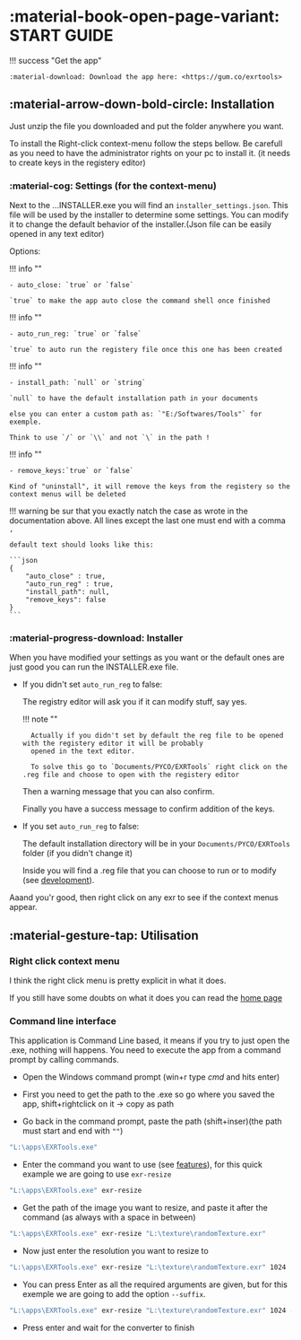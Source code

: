 # :material-book-open-page-variant: START GUIDE

!!! success "Get the app"

    :material-download: Download the app here: <https://gum.co/exrtools>


## :material-arrow-down-bold-circle: Installation

Just unzip the file you downloaded and put the folder anywhere you want.

To install the Right-click context-menu follow the steps bellow.
Be carefull as you need to have the administrator rights on your pc to install it. (it needs to create keys in the registery editor)

### :material-cog: Settings (for the context-menu)
Next to the ...INSTALLER.exe you will find an `installer_settings.json`. This file will be used by the installer to determine some settings.
You can modify it to change the default behavior of the installer.(Json file can be easily opened in any text editor)

Options:

!!! info ""

    - auto_close: `true` or `false` 

    `true` to make the app auto close the command shell once finished
    
!!! info ""
 
    - auto_run_reg: `true` or `false` 
    
    `true` to auto run the registery file once this one has been created

!!! info ""

    - install_path: `null` or `string`
     
    `null` to have the default installation path in your documents
    
    else you can enter a custom path as: `"E:/Softwares/Tools"` for exemple.
    
    Think to use `/` or `\\` and not `\` in the path !

!!! info ""

    - remove_keys:`true` or `false` 
    
    Kind of "uninstall", it will remove the keys from the registery so the context menus will be deleted
    
!!! warning 
    be sur that you exactly natch the case as wrote in the documentation above. All lines except the last one must end with 
    a comma `,`
    
    default text should looks like this:
    
    ```json
    {
        "auto_close" : true,
        "auto_run_reg" : true,
        "install_path": null,
        "remove_keys": false
    }
    ```
    
### :material-progress-download: Installer

When you have modified your settings as you want or the default ones are just good you can run the INSTALLER.exe file.

- If you didn't set `auto_run_reg` to false:

    The registry editor will ask you if it can modify stuff, say yes. 
    
    !!! note ""
    
        Actually if you didn't set by default the reg file to be opened with the registery editor it will be probably
        opened in the text editor.
        
        To solve this go to `Documents/PYCO/EXRTools` right click on the .reg file and choose to open with the registery editor
         
         
    
    Then a warning message that you can also confirm.
    
    Finally you have a success message to confirm addition of the keys.

- If you set `auto_run_reg` to false:

    The default installation directory will be in your `Documents/PYCO/EXRTools` folder (if you didn't change it)

    Inside you will find a .reg file that you can choose to run or to modify (see [development](development.md)).
    
Aaand you'r good, then right click on any exr to see if the context menus appear.


## :material-gesture-tap: Utilisation

### Right click context menu

I think the right click menu is pretty explicit in what it does.

If you still have some doubts on what it does you can read the [home page](home.md) 



### Command line interface

This application is Command Line based, it means if you try to just open the .exe, nothing will happens.
You need to execute the app from a command prompt by calling commands.

- Open the Windows command prompt (win+r type *cmd* and hits enter)

- First you need to get the path to the .exe so go where you saved the app, shift+rightclick on it -> copy as path

- Go back in the command prompt, paste the path (shift+inser)(the path must start and end with `""`)

```bash
"L:\apps\EXRTools.exe"
```

- Enter the command you want to use (see [features](features.md)), for this quick example we are going to use `exr-resize`

```bash
"L:\apps\EXRTools.exe" exr-resize
```

- Get the path of the image you want to resize, and paste it after the command
 (as always with a space in between)
 
```bash
"L:\apps\EXRTools.exe" exr-resize "L:\texture\randomTexture.exr"
```

- Now just enter the resolution you want to resize to

```bash
"L:\apps\EXRTools.exe" exr-resize "L:\texture\randomTexture.exr" 1024
```

- You can press Enter as all the required arguments are given, but for this exemple we are going to add the option
`--suffix`.

```bash
"L:\apps\EXRTools.exe" exr-resize "L:\texture\randomTexture.exr" 1024 --suffix=_resize1024
```

- Press enter and wait for the converter to finish

